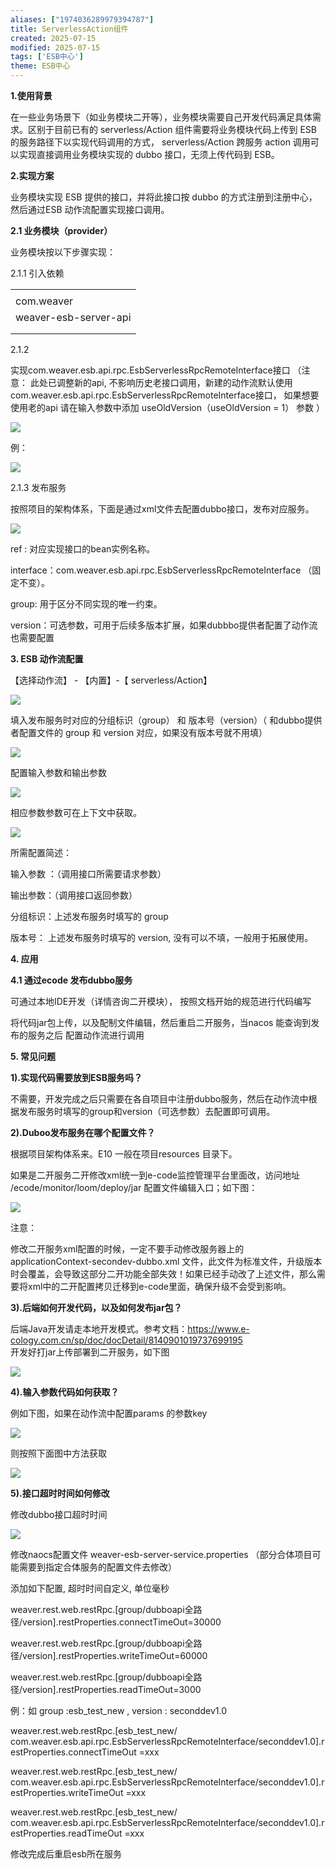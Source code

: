 ```yaml
---
aliases: ["1974036289979394787"]
title: ServerlessAction组件
created: 2025-07-15
modified: 2025-07-15
tags: ['ESB中心']
theme: ESB中心
---
```


**1.使用背景**

在一些业务场景下（如业务模块二开等），业务模块需要自己开发代码满足具体需求。区别于目前已有的 serverless/Action 组件需要将业务模块代码上传到 ESB 的服务路径下以实现代码调用的方式， serverless/Action 跨服务 action 调用可以实现直接调用业务模块实现的 dubbo 接口，无须上传代码到 ESB。

**2.实现方案**

业务模块实现 ESB 提供的接口，并将此接口按 dubbo 的方式注册到注册中心，然后通过ESB 动作流配置实现接口调用。

**2.1 业务模块（provider）**

业务模块按以下步骤实现：

2.1.1 引入依赖

|  |
| --- |
|  |
| com.weaver |
| weaver-esb-server-api |
|  |
|  |

2.1.2

实现com.weaver.esb.api.rpc.EsbServerlessRpcRemoteInterface接口 （注意： 此处已调整新的api, 不影响历史老接口调用，新建的动作流默认使用com.weaver.esb.api.rpc.EsbServerlessRpcRemoteInterface接口， 如果想要使用老的api 请在输入参数中添加 useOldVersion（useOldVersion = 1） 参数 ）

![](603e1f479584b149c977b5f4fe1cbacc.jpg)

例：

![](d14ff79f5eea10dbb2d6c6b8499d98cf.jpg)

2.1.3 发布服务

按照项目的架构体系，下面是通过xml文件去配置dubbo接口，发布对应服务。

![](92c78ef3f7acea874b498ffbc805ed84.jpg)

ref : 对应实现接口的bean实例名称。

interface：com.weaver.esb.api.rpc.EsbServerlessRpcRemoteInterface （固定不变）。

group: 用于区分不同实现的唯一约束。

version：可选参数，可用于后续多版本扩展，如果dubbbo提供者配置了动作流也需要配置

**3. ESB 动作流配置**

【选择动作流】 - 【内置】-【 serverless/Action】

![](34bf04bf0fdc964888f400b914092e01.jpg)

填入发布服务时对应的分组标识（group） 和 版本号（version）（ 和dubbo提供者配置文件的 group 和 version 对应，如果没有版本号就不用填）

![](a1df242fa29f31874e4b17debfac8127.jpg)

配置输入参数和输出参数

![](fd28e09a2b7dd31e1f1c10b2555e9f94.jpg)

相应参数参数可在上下文中获取。

![](89bdc0e5c821a9db0b66ca43d1cb7533.jpg)

所需配置简述：

输入参数 ：（调用接口所需要请求参数）

输出参数：（调用接口返回参数）

分组标识：上述发布服务时填写的 group

版本号： 上述发布服务时填写的 version, 没有可以不填，一般用于拓展使用。

**4. 应用**

**4.1 通过ecode 发布dubbo服务**

可通过本地IDE开发（详情咨询二开模块）， 按照文档开始的规范进行代码编写

将代码jar包上传，以及配制文件编辑，然后重启二开服务，当nacos 能查询到发布的服务之后 配置动作流进行调用

**5. 常见问题**

**1).实现代码需要放到ESB服务吗？**

不需要，开发完成之后只需要在各自项目中注册dubbo服务，然后在动作流中根据发布服务时填写的group和version（可选参数）去配置即可调用。

**2).Duboo发布服务在哪个配置文件？**

根据项目架构体系来。E10 一般在项目resources 目录下。

如果是二开服务二开修改xml统一到e-code监控管理平台里面改，访问地址 /ecode/monitor/loom/deploy/jar 配置文件编辑入口；如下图：

![](c675d626340c82795ce218bb2e9fed92.jpg)

注意：

修改二开服务xml配置的时候，一定不要手动修改服务器上的 applicationContext-secondev-dubbo.xml 文件，此文件为标准文件，升级版本时会覆盖，会导致这部分二开功能全部失效！如果已经手动改了上述文件，那么需要将xml中的二开配置拷贝迁移到e-code里面，确保升级不会受到影响。

**3).后端如何开发代码，以及如何发布jar包？**

后端Java开发请走本地开发模式。参考文档：https://www.e-cology.com.cn/sp/doc/docDetail/8140901019737699195  
开发好打jar上传部署到二开服务，如下图

![](3431d714c54b71b6f24f6e675e30cbb2.jpg)

**4).输入参数代码如何获取？**

例如下图，如果在动作流中配置params 的参数key

![](e3b569d051905a2d171c3111512cf575.jpg)

则按照下面图中方法获取

![](c13e1dd467c6b28a4e54e7afb960021f.jpg)

**5).接口超时时间如何修改**

修改dubbo接口超时时间

![](80f33375d20af8d4e8e6f5641c285ad0.jpg)

修改naocs配置文件 weaver-esb-server-service.properties （部分合体项目可能需要到指定合体服务的配置文件去修改）

添加如下配置, 超时时间自定义, 单位毫秒

weaver.rest.web.restRpc.[group/dubboapi全路径/version].restProperties.connectTimeOut=30000

weaver.rest.web.restRpc.[group/dubboapi全路径/version].restProperties.writeTimeOut=60000

weaver.rest.web.restRpc.[group/dubboapi全路径/version].restProperties.readTimeOut=3000

例：如 group :esb\_test\_new , version : seconddev1.0

weaver.rest.web.restRpc.[esb\_test\_new/ com.weaver.esb.api.rpc.EsbServerlessRpcRemoteInterface/seconddev1.0].restProperties.connectTimeOut =xxx

weaver.rest.web.restRpc.[esb\_test\_new/ com.weaver.esb.api.rpc.EsbServerlessRpcRemoteInterface/seconddev1.0].restProperties.writeTimeOut =xxx

weaver.rest.web.restRpc.[esb\_test\_new/ com.weaver.esb.api.rpc.EsbServerlessRpcRemoteInterface/seconddev1.0].restProperties.readTimeOut =xxx

修改完成后重启esb所在服务